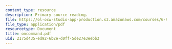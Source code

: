 ```yaml
---
content_type: resource
description: Primary source reading.
file: https://ol-ocw-studio-app-production.s3.amazonaws.com/courses/6-912-introduction-to-copyright-law-january-iap-2006/2175d435ed926b2ed0ff5de27e3eebb3_oncommand.pdf
file_type: application/pdf
resourcetype: Document
title: oncommand.pdf
uid: 2175d435-ed92-6b2e-d0ff-5de27e3eebb3
---
```

